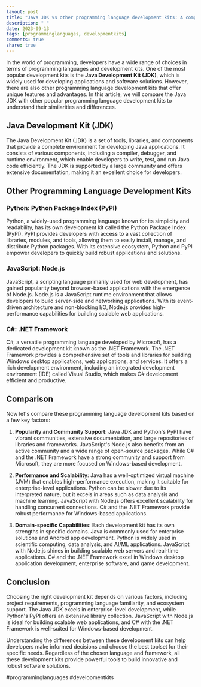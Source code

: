```yaml
---
layout: post
title: "Java JDK vs other programming language development kits: A comparison"
description: " "
date: 2023-09-13
tags: [programminglanguages, developmentkits]
comments: true
share: true
---
```


In the world of programming, developers have a wide range of choices in terms of programming languages and development kits. One of the most popular development kits is the **Java Development Kit (JDK)**, which is widely used for developing applications and software solutions. However, there are also other programming language development kits that offer unique features and advantages. In this article, we will compare the Java JDK with other popular programming language development kits to understand their similarities and differences.

## Java Development Kit (JDK)

The Java Development Kit (JDK) is a set of tools, libraries, and components that provide a complete environment for developing Java applications. It consists of various components, including a compiler, debugger, and runtime environment, which enable developers to write, test, and run Java code efficiently. The JDK is supported by a large community and offers extensive documentation, making it an excellent choice for developers.

## Other Programming Language Development Kits

### Python: Python Package Index (PyPI)

Python, a widely-used programming language known for its simplicity and readability, has its own development kit called the Python Package Index (PyPI). PyPI provides developers with access to a vast collection of libraries, modules, and tools, allowing them to easily install, manage, and distribute Python packages. With its extensive ecosystem, Python and PyPI empower developers to quickly build robust applications and solutions.

### JavaScript: Node.js

JavaScript, a scripting language primarily used for web development, has gained popularity beyond browser-based applications with the emergence of Node.js. Node.js is a JavaScript runtime environment that allows developers to build server-side and networking applications. With its event-driven architecture and non-blocking I/O, Node.js provides high-performance capabilities for building scalable web applications.

### C#: .NET Framework

C#, a versatile programming language developed by Microsoft, has a dedicated development kit known as the .NET Framework. The .NET Framework provides a comprehensive set of tools and libraries for building Windows desktop applications, web applications, and services. It offers a rich development environment, including an integrated development environment (IDE) called Visual Studio, which makes C# development efficient and productive.

## Comparison

Now let's compare these programming language development kits based on a few key factors:

1. **Popularity and Community Support**: Java JDK and Python's PyPI have vibrant communities, extensive documentation, and large repositories of libraries and frameworks. JavaScript's Node.js also benefits from an active community and a wide range of open-source packages. While C# and the .NET Framework have a strong community and support from Microsoft, they are more focused on Windows-based development.

2. **Performance and Scalability**: Java has a well-optimized virtual machine (JVM) that enables high-performance execution, making it suitable for enterprise-level applications. Python can be slower due to its interpreted nature, but it excels in areas such as data analysis and machine learning. JavaScript with Node.js offers excellent scalability for handling concurrent connections. C# and the .NET Framework provide robust performance for Windows-based applications.

3. **Domain-specific Capabilities**: Each development kit has its own strengths in specific domains. Java is commonly used for enterprise solutions and Android app development. Python is widely used in scientific computing, data analysis, and AI/ML applications. JavaScript with Node.js shines in building scalable web servers and real-time applications. C# and the .NET Framework excel in Windows desktop application development, enterprise software, and game development.

## Conclusion

Choosing the right development kit depends on various factors, including project requirements, programming language familiarity, and ecosystem support. The Java JDK excels in enterprise-level development, while Python's PyPI offers an extensive library collection. JavaScript with Node.js is ideal for building scalable web applications, and C# with the .NET Framework is well-suited for Windows-based development.

Understanding the differences between these development kits can help developers make informed decisions and choose the best toolset for their specific needs. Regardless of the chosen language and framework, all these development kits provide powerful tools to build innovative and robust software solutions.

#programminglanguages #developmentkits